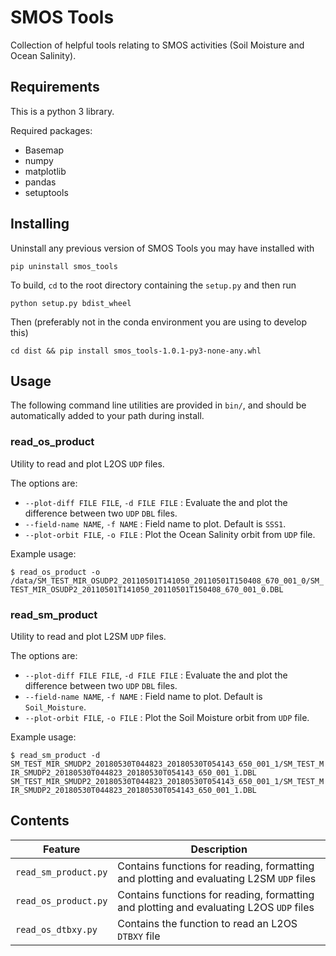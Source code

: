 # SMOS Tools

Collection of helpful tools relating to SMOS activities (Soil Moisture and Ocean Salinity).

## Requirements

This is a python 3 library.

Required packages:

- Basemap
- numpy
- matplotlib
- pandas
- setuptools

## Installing

Uninstall any previous version of SMOS Tools you may have installed with

`pip uninstall smos_tools`

To build, `cd` to the root directory containing the `setup.py` and then run

`python setup.py bdist_wheel`

Then (preferably not in the conda environment you are using to develop this)

`cd dist && pip install smos_tools-1.0.1-py3-none-any.whl`

## Usage

The following command line utilities are provided in `bin/`, and should be
automatically added to your path during install.

### read_os_product

Utility to read and plot L2OS `UDP` files.

The options are:

- `--plot-diff FILE FILE`, `-d FILE FILE` : Evaluate the and plot the difference between two `UDP` `DBL` files.
- `--field-name NAME`, `-f NAME` : Field name to plot. Default is `SSS1`.
- `--plot-orbit FILE`, `-o FILE` : Plot the Ocean Salinity orbit from `UDP` file.

Example usage:

`$ read_os_product -o /data/SM_TEST_MIR_OSUDP2_20110501T141050_20110501T150408_670_001_0/SM_TEST_MIR_OSUDP2_20110501T141050_20110501T150408_670_001_0.DBL`

### read_sm_product

Utility to read and plot L2SM `UDP` files.

The options are:

- `--plot-diff FILE FILE`, `-d FILE FILE` : Evaluate the and plot the difference between two `UDP` `DBL` files.
- `--field-name NAME`, `-f NAME` : Field name to plot. Default is `Soil_Moisture`.
- `--plot-orbit FILE`, `-o FILE` : Plot the Soil Moisture orbit from `UDP` file.

Example usage:

`$ read_sm_product -d SM_TEST_MIR_SMUDP2_20180530T044823_20180530T054143_650_001_1/SM_TEST_MIR_SMUDP2_20180530T044823_20180530T054143_650_001_1.DBL SM_TEST_MIR_SMUDP2_20180530T044823_20180530T054143_650_001_1/SM_TEST_MIR_SMUDP2_20180530T044823_20180530T054143_650_001_1.DBL`

## Contents

| Feature | Description |
|---------|-------------|
| `read_sm_product.py` | Contains functions for reading, formatting and plotting and evaluating L2SM `UDP` files |
| `read_os_product.py` | Contains functions for reading, formatting and plotting and evaluating L2OS `UDP` files |
| `read_os_dtbxy.py` | Contains the function to read an L2OS `DTBXY` file |
